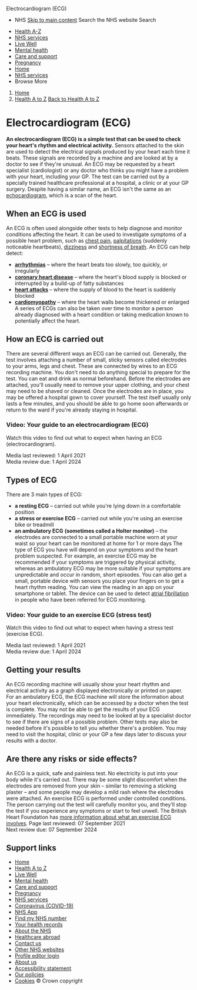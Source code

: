 
Electrocardiogram (ECG)
 - NHS
[Skip to main content](#maincontent)
Search the NHS website
Search
* [Health A-Z](/conditions/)
* [NHS services](/nhs-services/)
* [Live Well](/live-well/)
* [Mental health](/mental-health/)
* [Care and support](/conditions/social-care-and-support-guide/)
* [Pregnancy](/pregnancy/)
* [Home](/)
* [NHS services](/nhs-services/)
* Browse
 More
1. [Home](/)
2. [Health A to Z](/conditions/)
[Back to 
 Health A to Z](/conditions/) 
# Electrocardiogram (ECG)
**An electrocardiogram (ECG) is a simple test that can be used to check your heart's rhythm and electrical activity.**
Sensors attached to the skin are used to detect the electrical signals produced by your heart each time it beats.
These signals are recorded by a machine and are looked at by a doctor to see if they're unusual.
An ECG may be requested by a heart specialist (cardiologist) or any doctor who thinks you might have a problem with your heart, including your GP.
The test can be carried out by a specially trained healthcare professional at a hospital, a clinic or at your GP surgery.
Despite having a similar name, an ECG isn't the same as an [echocardiogram](/conditions/echocardiogram/), which is a scan of the heart.
## When an ECG is used
An ECG is often used alongside other tests to help diagnose and monitor conditions affecting the heart.
It can be used to investigate symptoms of a possible heart problem, such as [chest pain](/conditions/chest-pain/), [palpitations](/conditions/heart-palpitations/) (suddenly noticeable heartbeats), [dizziness](/conditions/dizziness/) and [shortness of breath](/conditions/shortness-of-breath/).
An ECG can help detect:
* [**arrhythmias**](/conditions/arrhythmia/) – where the heart beats too slowly, too quickly, or irregularly
* [**coronary heart disease**](/conditions/coronary-heart-disease/) – where the heart's blood supply is blocked or interrupted by a build-up of fatty substances
* [**heart attacks**](/conditions/heart-attack/) – where the supply of blood to the heart is suddenly blocked
* [**cardiomyopathy**](/conditions/cardiomyopathy/) – where the heart walls become thickened or enlarged
A series of ECGs can also be taken over time to monitor a person already diagnosed with a heart condition or taking medication known to potentially affect the heart.
## How an ECG is carried out
There are several different ways an ECG can be carried out. Generally, the test involves attaching a number of small, sticky sensors called electrodes to your arms, legs and chest. These are connected by wires to an ECG recording machine.
You don't need to do anything special to prepare for the test. You can eat and drink as normal beforehand.
Before the electrodes are attached, you'll usually need to remove your upper clothing, and your chest may need to be shaved or cleaned. Once the electrodes are in place, you may be offered a hospital gown to cover yourself.
The test itself usually only lasts a few minutes, and you should be able to go home soon afterwards or return to the ward if you're already staying in hospital.
### Video: Your guide to an electrocardiogram (ECG)
Watch this video to find out what to expect when having an ECG (electrocardiogram).
 
 Media last reviewed: 1 April 2021  
 Media review due: 1 April 2024
 
## Types of ECG
There are 3 main types of ECG:
* **a resting ECG** – carried out while you're lying down in a comfortable position
* **a stress or exercise ECG** – carried out while you're using an exercise bike or treadmill
* **an ambulatory ECG** **(sometimes called a Holter monitor)** – the electrodes are connected to a small portable machine worn at your waist so your heart can be monitored at home for 1 or more days
The type of ECG you have will depend on your symptoms and the heart problem suspected.
For example, an exercise ECG may be recommended if your symptoms are triggered by physical activity, whereas an ambulatory ECG may be more suitable if your symptoms are unpredictable and occur in random, short episodes.
You can also get a small, portable device with sensors you place your fingers on to get a heart rhythm reading. You can view the reading in an app on your smartphone or tablet. The device can be used to detect [atrial fibrillation](/conditions/atrial-fibrillation/) in people who have been referred for ECG monitoring.
### Video: Your guide to an exercise ECG (stress test)
Watch this video to find out what to expect when having a stress test (exercise ECG).
 
 Media last reviewed: 1 April 2021  
 Media review due: 1 April 2024
 
## Getting your results
An ECG recording machine will usually show your heart rhythm and electrical activity as a graph displayed electronically or printed on paper.
For an ambulatory ECG, the ECG machine will store the information about your heart electronically, which can be accessed by a doctor when the test is complete.
You may not be able to get the results of your ECG immediately. The recordings may need to be looked at by a specialist doctor to see if there are signs of a possible problem. Other tests may also be needed before it's possible to tell you whether there's a problem.
You may need to visit the hospital, clinic or your GP a few days later to discuss your results with a doctor.
## Are there any risks or side effects?
An ECG is a quick, safe and painless test. No electricity is put into your body while it's carried out.
There may be some slight discomfort when the electrodes are removed from your skin – similar to removing a sticking plaster – and some people may develop a mild rash where the electrodes were attached.
An exercise ECG is performed under controlled conditions. The person carrying out the test will carefully monitor you, and they’ll stop the test if you experience any symptoms or start to feel unwell.
The British Heart Foundation has [more information about what an exercise ECG involves](https://www.bhf.org.uk/heart-matters-magazine/medical/tests/stress-test).
 Page last reviewed: 07 September 2021  
 Next review due: 07 September 2024
 
## Support links
* [Home](/)
* [Health A to Z](/conditions/)
* [Live Well](/live-well/)
* [Mental health](/mental-health/)
* [Care and support](/conditions/social-care-and-support-guide/)
* [Pregnancy](/pregnancy/)
* [NHS services](/nhs-services/)
* [Coronavirus (COVID-19)](/conditions/coronavirus-covid-19/)
* [NHS App](/nhs-app/)
* [Find my NHS number](/nhs-services/online-services/find-nhs-number/)
* [Your health records](/using-the-nhs/about-the-nhs/your-health-records/)
* [About the NHS](/using-the-nhs/about-the-nhs/)
* [Healthcare abroad](/using-the-nhs/healthcare-abroad/apply-for-a-free-uk-global-health-insurance-card-ghic/)
* [Contact us](/contact-us/)
* [Other NHS websites](/nhs-sites/)
* [Profile editor login](/our-policies/profile-editor-login/)
* [About us](/about-us/)
* [Accessibility statement](/accessibility-statement/)
* [Our policies](/our-policies/)
* [Cookies](/our-policies/cookies-policy/)
© Crown copyright
